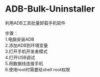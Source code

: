 # ADB-Bulk-Uninstaller
利用ADB工具批量卸载手机软件

步骤：  
1.电脑安装ADB  
2.添加ADB到环境变量  
3.打开手机开发者模式  
4.打开USB调试  
5.用数据线连接手机  
6.使用root时需要给shell root权限  